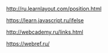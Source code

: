 http://ru.learnlayout.com/position.html

https://learn.javascript.ru/ifelse

http://webcademy.ru/links.html

https://webref.ru/
